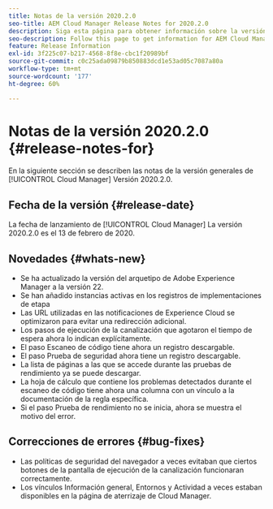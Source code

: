 ```yaml
---
title: Notas de la versión 2020.2.0
seo-title: AEM Cloud Manager Release Notes for 2020.2.0
description: Siga esta página para obtener información sobre la versión 2020.2.0 de Cloud Manager
seo-description: Follow this page to get information for AEM Cloud Manager Release 2020.2.0
feature: Release Information
exl-id: 3f225c07-b217-4568-8f8e-cbc1f20989bf
source-git-commit: c0c25ada09879b850883dcd1e53ad05c7087a80a
workflow-type: tm+mt
source-wordcount: '177'
ht-degree: 60%

---
```


# Notas de la versión 2020.2.0 {#release-notes-for}

En la siguiente sección se describen las notas de la versión generales de [!UICONTROL Cloud Manager] Versión 2020.2.0.

## Fecha de la versión {#release-date}

La fecha de lanzamiento de [!UICONTROL Cloud Manager] La versión 2020.2.0 es el 13 de febrero de 2020.

## Novedades {#whats-new}

* Se ha actualizado la versión del arquetipo de Adobe Experience Manager a la versión 22.
* Se han añadido instancias activas en los registros de implementaciones de etapa
* Las URL utilizadas en las notificaciones de Experience Cloud se optimizaron para evitar una redirección adicional.
* Los pasos de ejecución de la canalización que agotaron el tiempo de espera ahora lo indican explícitamente.
* El paso Escaneo de código tiene ahora un registro descargable.
* El paso Prueba de seguridad ahora tiene un registro descargable.
* La lista de páginas a las que se accede durante las pruebas de rendimiento ya se puede descargar.
* La hoja de cálculo que contiene los problemas detectados durante el escaneo de código tiene ahora una columna con un vínculo a la documentación de la regla específica.
* Si el paso Prueba de rendimiento no se inicia, ahora se muestra el motivo del error.

## Correcciones de errores {#bug-fixes}

* Las políticas de seguridad del navegador a veces evitaban que ciertos botones de la pantalla de ejecución de la canalización funcionaran correctamente.
* Los vínculos Información general, Entornos y Actividad a veces estaban disponibles en la página de aterrizaje de Cloud Manager.
